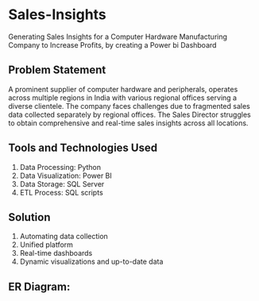 # Sales-Insights
Generating Sales Insights for a Computer Hardware Manufacturing Company to Increase Profits, by creating a Power bi Dashboard

## Problem Statement
A prominent supplier of computer hardware and peripherals, operates across multiple regions in India with various regional offices serving a diverse clientele. The company faces challenges due to fragmented sales data collected separately by regional offices. The Sales Director struggles to obtain comprehensive and real-time sales insights across all locations.

## Tools and Technologies Used
1. Data Processing: Python 
2. Data Visualization: Power BI
3. Data Storage: SQL Server 
4. ETL Process: SQL scripts 

## Solution
1. Automating data collection
2. Unified platform
3. Real-time dashboards
4. Dynamic visualizations and up-to-date data

## ER Diagram:





